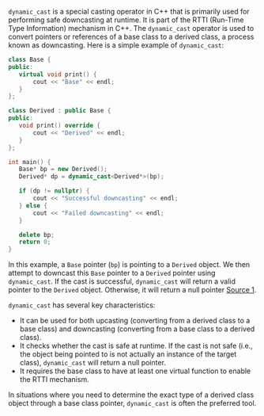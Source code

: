 [//]: # (### Using dynamic_cast and Runtime Type Identification)

`dynamic_cast` is a special casting operator in C++ that is primarily used for performing safe downcasting at runtime. It is part of the RTTI (Run-Time Type Information) mechanism in C++. The `dynamic_cast` operator is used to convert pointers or references of a base class to a derived class, a process known as downcasting.
Here is a simple example of `dynamic_cast`:

```cpp
class Base {
public:
   virtual void print() {
       cout << "Base" << endl;
   }
};

class Derived : public Base {
public:
   void print() override {
       cout << "Derived" << endl;
   }
};

int main() {
   Base* bp = new Derived();
   Derived* dp = dynamic_cast<Derived*>(bp);

   if (dp != nullptr) {
       cout << "Successful downcasting" << endl;
   } else {
       cout << "Failed downcasting" << endl;
   }

   delete bp;
   return 0;
}
```

In this example, a `Base` pointer (`bp`) is pointing to a `Derived` object. We then attempt to downcast this `Base` pointer to a `Derived` pointer using `dynamic_cast`. If the cast is successful, `dynamic_cast` will return a valid pointer to the `Derived` object. Otherwise, it will return a null pointer [Source 1](https://www.geeksforgeeks.org/dynamic-_cast-in-cpp/).

`dynamic_cast` has several key characteristics:

- It can be used for both upcasting (converting from a derived class to a base class) and downcasting (converting from a base class to a derived class).
- It checks whether the cast is safe at runtime. If the cast is not safe (i.e., the object being pointed to is not actually an instance of the target class), `dynamic_cast` will return a null pointer.
- It requires the base class to have at least one virtual function to enable the RTTI mechanism.

In situations where you need to determine the exact type of a derived class object through a base class pointer, `dynamic_cast` is often the preferred tool.
